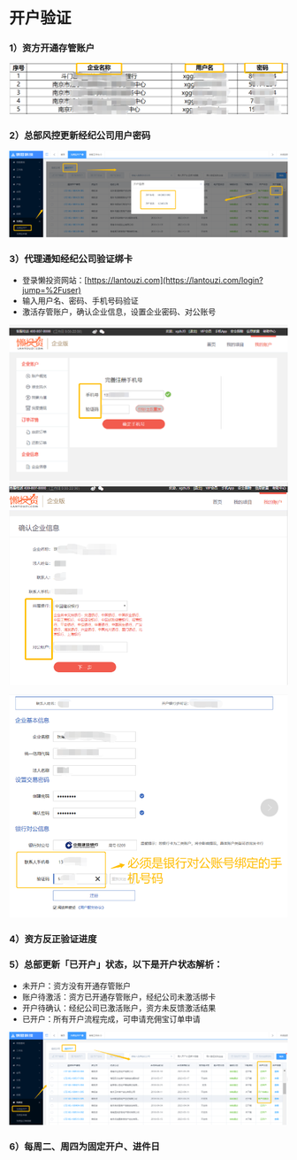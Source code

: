 # 开户验证

### 1）资方开通存管账户

![](/assets/import.png开户)

### 2）总部风控更新经纪公司用户密码

![](/assets/import.png密码)

### 3）代理通知经纪公司验证绑卡

* 登录懒投资网站：[https://lantouzi.com](https://lantouzi.com/login?jump=%2Fuser)
* 输入用户名、密码、手机号码验证
* 激活存管账户，确认企业信息，设置企业密码、对公账号

![](/assets/import.png信息)![](/assets/import.png开通2)

![](/assets/import.png开通4)

### 4）资方反正验证进度

### 5）总部更新「已开户」状态，以下是开户状态解析：

* 未开户：资方没有开通存管账户
* 账户待激活：资方已开通存管账户，经纪公司未激活绑卡
* 开户待确认：经纪公司已激活账户，资方未反馈激活结果
* 已开户：所有开户流程完成，可申请充佣宝订单申请

![](/assets/import.png结果)

### 6）每周二、周四为固定开户、进件日



